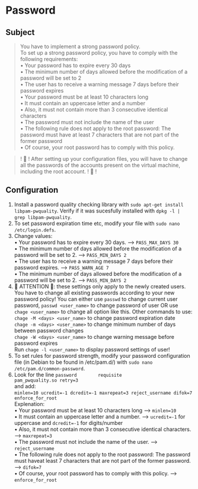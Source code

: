 # Password

## Subject
> You have to implement a strong password policy.  
> To set up a strong password policy, you have to comply with the following requirements:  
> • Your password has to expire every 30 days  
> • The minimum number of days allowed before the modification of a password will be set to 2  
> • The user has to receive a warning message 7 days before their password expires  
> • Your password must be at least 10 characters long  
> • It must contain an uppercase letter and a number  
> • Also, it must not contain more than 3 consecutive identical characters  
> • The password must not include the name of the user  
> • The following rule does not apply to the root password: The password must have at least 7 characters that are not part of the former password  
> • Of course, your root password has to comply with this policy.  

> ! 🚨 ! After setting up your configuration files, you will have to change all the passwords of the accounts present on the virtual machine, including the root account. ! 🚨 !

## Configuration 
1. Install a password quality checking library with `sudo apt-get install libpam-pwquality`. Verify if it was sucesfully installed with `dpkg -l | grep libpam-pwquality`.
2. To set password expiration time etc, modify your file with `sudo nano /etc/login.defs`.
3. Change values:  
• Your password has to expire every 30 days. --> `PASS_MAX_DAYS 30`  
• The minimum number of days allowed before the modification of a password will be set to 2. --> `PASS_MIN_DAYS 2`  
• The user has to receive a warning message 7 days before their password expires. --> `PASS_WARN_AGE 7`  
• The minimum number of days allowed before the modification of a password will be set to 2. --> `PASS_MIN_DAYS 2`  
4. 🚨 ATTENTION 🚨: these settings only apply to the newly created users. You have to change all existing passwords according to your new password policy! You can either use `passwd` to change current user password, `passwd <user_name>` to change password of user OR use `chage <user_name>` to change all option like this.
Other commands to use:  
`chage -M <days> <user_name>` to change password expiration date  
`chage -m <days> <user_name>` to change minimum number of days between password changes  
`chage -W <days> <user_name>` to change warning message before password expires  
Run `chage -l <user_name>` to display password settings of user!
5. To set rules for password strength, modify your password configuration file (in Debian to be found in /etc/pam.d/) with `sudo nano /etc/pam.d/common-password`.
6. Look for the line `password        requisite                       pam_pwquality.so retry=3`  
and add:  
`minlen=10 ucredit=-1 dcredit=-1 maxrepeat=3 reject_username difok=7 enforce_for_root`  
Explenation:  
• Your password must be at least 10 characters long --> `minlen=10`  
• It must contain an uppercase letter and a number. --> `ucredit=-1` for uppercase and `dcredit=-1` for digits/number  
• Also, it must not contain more than 3 consecutive identical characters. --> `maxrepeat=3`  
• The password must not include the name of the user. --> `reject_username`  
• The following rule does not apply to the root password: The password must haveat least 7 characters that are not part of the former password. --> `difok=7`  
• Of course, your root password has to comply with this policy. --> `enforce_for_root`  
